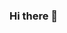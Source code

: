### Hi there 👋

<!--
**whitedevil-glitch/whitedevil-glitch** is a ✨ _special_ ✨ repository because its `README.md` (this file) appears on your GitHub profile.

Here are some ideas to get you started:

- 🔭 I’m currently working on Keyboard-HERO...
- 🌱 I’m currently learning JavaScript... ✊
- 👯 I’m looking to collaborate on WebDev projects...
- 🤔 I’m looking for help with JS...
- 💬 Ask me about Web Dev Stuff...
- 📫 How to reach me: https://twitter.com/SaiShan97540968...
- 😄 Pronouns: ...
- ⚡ Fun fact: I m COOL but Global Warming Made Me HOT...
-->
